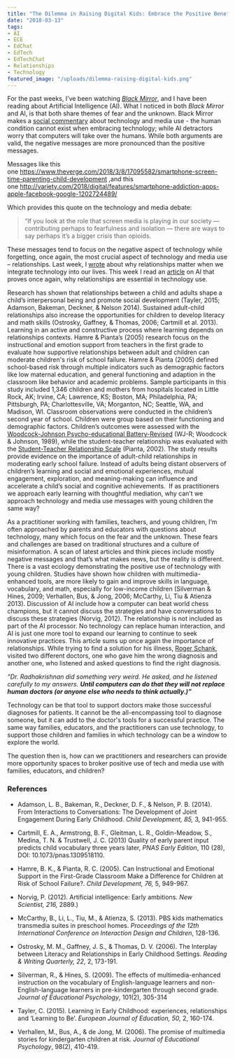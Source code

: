 ```yaml
---
title: "The Dilemma in Raising Digital Kids: Embrace the Positive Benefits and Let Go of the Fears"
date: "2018-03-13"
tags:
- AI
- ECE
- EdChat
- EdTech
- EdTechChat
- Relationships
- Technology
featured_image: "/uploads/dilemma-raising-digital-kids.png"
---
```

For the past weeks, I’ve been watching <em><a href="https://en.wikipedia.org/wiki/Black_Mirror">Black Mirror</a></em>, and I have been reading about Artificial Intelligence (AI). What I noticed in both <em>Black Mirror</em> and AI, is that both share themes of fear and the unknown. Black Mirror makes a <a href="http://knowledgylab.com/470/">social commentary</a> about technology and media use - the human condition cannot exist when embracing technology; while AI detractors worry that computers will take over the humans. While both arguments are valid, the negative messages are more pronounced than the positive messages.

Messages like this one <a href="https://www.theverge.com/2018/3/8/17095582/smartphone-screen-time-parenting-child-development">https://www.theverge.com/2018/3/8/17095582/smartphone-screen-time-parenting-child-development </a>,and this one <a href="http://variety.com/2018/digital/features/smartphone-addiction-apps-apple-facebook-google-1202724489/">http://variety.com/2018/digital/features/smartphone-addiction-apps-apple-facebook-google-1202724489/</a>

Which provides this quote on the technology and media debate: 

<blockquote>
“If you look at the role that screen media is playing in our society — contributing perhaps to fearfulness and isolation — there are ways to say perhaps it’s a bigger crisis than opioids.
</blockquote>

These messages tend to focus on the negative aspect of technology while forgetting, once again, the most crucial aspect of technology and media use – relationships. Last week, I <a href="http://knowledgylab.com/470/">wrote</a> about why relationships matter when we integrate technology into our lives. This week I read an <a href="https://educationoutrage.blogspot.com/2018/02/you-are-dying-of-kidney-failure-lesson.html?m=1">article</a> on AI that proves once again, why relationships are essential in technology use.

Research has shown that relationships between a child and adults shape a child’s interpersonal being and promote social development (Tayler, 2015; Adamson, Bakeman, Deckner, &amp; Nelson 2014). Sustained adult-child relationships also increase the opportunities for children to develop literacy and math skills (Ostrosky, Gaffney, &amp; Thomas, 2006; Cartmill et al. 2013). Learning in an active and constructive process where learning depends on relationships contexts. Hamre &amp; Pianta’s (2005) research focus on the instructional and emotion support from teachers in the first grade to evaluate how supportive relationships between adult and children can moderate children's risk of school failure. Hamre &amp; Pianta (2005) defined school-based risk through multiple indicators such as demographic factors like low maternal education, and general functioning and adaption in the classroom like behavior and academic problems. Sample participants in this study included 1,346 children and mothers from hospitals located in Little Rock, AK; Irvine, CA; Lawrence, KS; Boston, MA; Philadelphia, PA; Pittsburgh, PA; Charlottesville, VA; Morganton, NC; Seattle, WA, and Madison, WI. Classroom observations were conducted in the children’s second year of school. Children were group based on their functioning and demographic factors. Children’s outcomes were assessed with the <a href="http://outreach.ewu.edu/media/courses/flash/password/CEDP589/unit/html/wjr.htm">Woodcock-Johnson Psycho-educational Battery-Revised</a> (WJ-R; Woodcock &amp; Johnson, 1989), while the student-teacher relationship was evaluated with the <a href="https://curry.virginia.edu/uploads/resourceLibrary/STRS-SF_modification_for_staff_wellness_survey.pdf">Student-Teacher Relationship Scale</a> (Pianta, 2002). The study results provide evidence on the importance of adult-child relationships in moderating early school failure. Instead of adults being distant observers of children’s learning and social and emotional experiences, mutual engagement, exploration, and meaning-making can influence and accelerate a child’s social and cognitive achievements.  If as practitioners we approach early learning with thoughtful mediation, why can’t we approach technology and media use messages with young children the same way?

As a practitioner working with families, teachers, and young children, I’m often approached by parents and educators with questions about technology, many which focus on the fear and the unknown. These fears and challenges are based on traditional structures and a culture of misinformation. A scan of latest articles and think pieces include mostly negative messages and that’s what makes news, but the reality is different. There is a vast ecology demonstrating the positive use of technology with young children. Studies have shown how children with multimedia-enhanced tools, are more likely to gain and improve skills in language, vocabulary, and math, especially for low-income children (Silverman &amp; Hines, 2009; Verhallen, Bus, &amp; Jong, 2006; McCarthy, Li, Tiu &amp; Atienza 2013). Discussion of AI include how a computer can beat world chess champions, but it cannot discuss the strategies and have conversations to discuss these strategies (Norvig, 2012). The relationship is not included as part of the AI processor. No technology can replace human interaction, and AI is just one more tool to expand our learning to continue to seek innovative practices. This article sums up once again the importance of relationships. While trying to find a solution for his illness, <a href="https://www.blogger.com/profile/14567989582447087635">Roger Schank</a>, visited two different doctors, one who gave him the wrong diagnosis and another one, who listened and asked questions to find the right diagnosis.

<em>“Dr. Radhakrishnan did something very weird. He asked, and he listened carefully to my answers. <strong>Until computers can do that they will not replace human doctors (or anyone else who needs to think actually.)”</strong></em>

Technology can be that tool to support doctors make those successful diagnoses for patients. It cannot be the all-encompassing tool to diagnose someone, but it can add to the doctor's tools for a successful practice. The same way families, educators, and the practitioners can use technology, to support those children and families in which technology can be a window to explore the world.

The question then is, how can we practitioners and researchers can provide more opportunity spaces to broker positive use of tech and media use with families, educators, and children?

### References

* Adamson, L. B., Bakeman, R., Deckner, D. F., &amp; Nelson, P. B. (2014). From Interactions to Conversations: The Development of Joint Engagement During Early Childhood. <em>Child Development, 85, </em>3, 941-955.

* Cartmill, E. A., Armstrong, B. F., Gleitman, L. R., Goldin-Meadow, S., Medina, T. N. &amp; Trustwell, J. C. (2013) Quality of early parent input predicts child vocabulary three years later, <em>PNAS Early Edition</em>, 110 (28), DOI: 10.1073/pnas.1309518110.

* Hamre, B. K., &amp; Pianta, R. C. (2005). Can Instructional and Emotional Support in the First-Grade Classroom Make a Difference for Children at Risk of School Failure?. <em>Child Development, 76, </em>5, 949-967.

* Norvig, P. (2012). Artificial intelligence: Early ambitions. <em>New Scientist, 216, </em>2889.)

* McCarthy, B., Li, L., Tiu, M., &amp; Atienza, S. (2013). PBS kids mathematics transmedia suites in preschool homes. <em>Proceedings of the 12th International Conference on Interaction Design and Children</em>, 128-136.

* Ostrosky, M. M., Gaffney, J. S., &amp; Thomas, D. V. (2006). The Interplay between Literacy and Relationships in Early Childhood Settings. <em>Reading &amp; Writing Quarterly, 22, </em>2, 173-191.

* Silverman, R., &amp; Hines, S. (2009). The effects of multimedia-enhanced instruction on the vocabulary of English-language learners and non-English-language learners in pre-kindergarten through second grade. <em>Journal of Educational Psychology</em>, 101(2), 305-314

* Tayler, C. (2015). Learning in Early Childhood: experiences, relationships and ‘Learning to Be’. <em>European Journal of Education, 50, </em>2, 160-174.

* Verhallen, M., Bus, A., &amp; de Jong, M. (2006). The promise of multimedia stories for kindergarten children at risk. <em>Journal of Educational Psychology</em>, 98(2), 410-419.